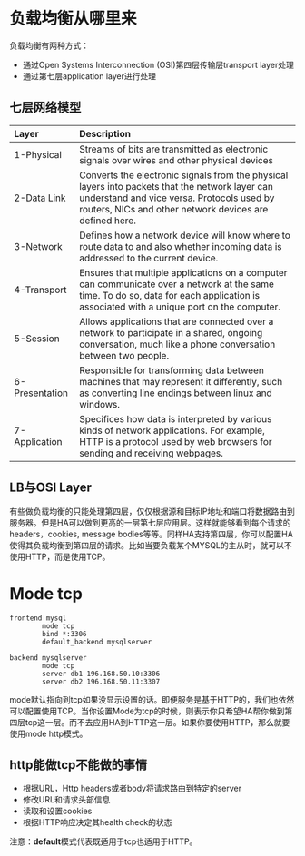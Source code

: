 # 负载均衡从哪里来
负载均衡有两种方式：
* 通过Open Systems Interconnection (OSI)第四层传输层transport layer处理
* 通过第七层application layer进行处理


## 七层网络模型

| Layer | Description |
|:---|:---|
| 1-Physical | Streams of bits are transmitted as electronic signals over wires and other physical devices |
| 2-Data Link | Converts the electronic signals from the physical layers into packets that the network layer can understand and vice versa. Protocols used by routers, NICs and other network devices are defined here. |
| 3-Network | Defines how a network device will know where to route data to and also whether incoming data is addressed to the current device. |
| 4-Transport | Ensures that multiple applications on a computer can communicate over a network at the same time. To do so, data for each application is associated with a unique port on the computer. |
| 5-Session | Allows applications that are connected over a network to participate in a shared, ongoing conversation, much like a phone conversation between two people. |
| 6-Presentation | Responsible for transforming data between machines that may represent it differently, such as converting line endings between linux and windows. |
| 7-Application | Specifices how data is interpreted by various kinds of network applications. For example, HTTP is a protocol used by web browsers for sending and receiving webpages. |


## LB与OSI Layer
有些做负载均衡的只能处理第四层，仅仅根据源和目标IP地址和端口将数据路由到服务器。但是HA可以做到更高的一层第七层应用层。这样就能够看到每个请求的headers，cookies, message bodies等等。同样HA支持第四层，你可以配置HA使得其负载均衡到第四层的请求。比如当要负载某个MYSQL的主从时，就可以不使用HTTP，而是使用TCP。

# Mode tcp
```
frontend mysql
        mode tcp
        bind *:3306
        default_backend mysqlserver

backend mysqlserver
        mode tcp
        server db1 196.168.50.10:3306
        server db2 196.168.50.11:3307
```

mode默认指向到tcp如果没显示设置的话。即便服务是基于HTTP的，我们也依然可以配置使用TCP。当你设置Mode为tcp的时候，则表示你只希望HA帮你做到第四层tcp这一层。而不去应用HA到HTTP这一层。如果你要使用HTTP，那么就要使用mode http模式。

## http能做tcp不能做的事情

* 根据URL，Http headers或者body将请求路由到特定的server
* 修改URL和请求头部信息
* 读取和设置cookies
* 根据HTTP响应决定其health check的状态

注意：**default**模式代表既适用于tcp也适用于HTTP。
